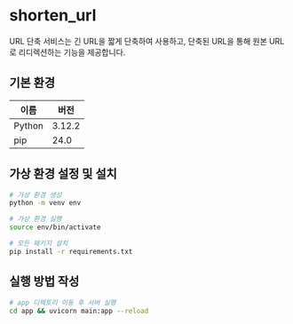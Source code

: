 # shorten_url

URL 단축 서비스는 긴 URL을 짧게 단축하여 사용하고, 단축된 URL을 통해 원본 URL로 리디렉션하는 기능을 제공합니다.

## 기본 환경
|이름|버전|
|-|-|
|Python|3.12.2|
|pip|24.0|

## 가상 환경 설정 및 설치
```zsh
# 가상 환경 생성
python -m venv env

# 가상 환경 실행
source env/bin/activate

# 모든 패키지 설치
pip install -r requirements.txt
```

## 실행 방법 작성
```zsh
# app 디렉토리 이동 후 서버 실행
cd app && uvicorn main:app --reload
```